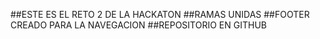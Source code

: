 ##ESTE ES EL RETO 2 DE LA HACKATON
##RAMAS UNIDAS
##FOOTER CREADO PARA LA NAVEGACION
##REPOSITORIO EN GITHUB